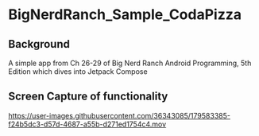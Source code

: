 # BigNerdRanch_Sample_CodaPizza

## Background

A simple app from Ch 26-29 of Big Nerd Ranch Android Programming, 5th Edition which dives into Jetpack Compose

## Screen Capture of functionality

https://user-images.githubusercontent.com/36343085/179583385-f24b5dc3-d57d-4687-a55b-d271ed1754c4.mov
